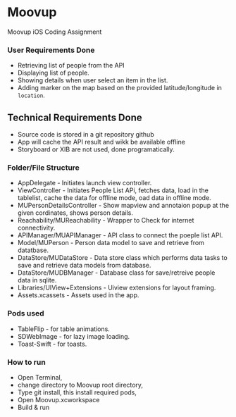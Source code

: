 # Moovup
Moovup iOS Coding Assignment

### User Requirements Done
- Retrieving list of people from the API
- Displaying list of people.
- Showing details when user select an item in the list.
- Adding marker on the map based on the provided latitude/longitude in `location`. 

## Technical Requirements Done
- Source code is stored in a git repository github
- App will cache the API result and wikk be available offline
- Storyboard or XIB are not used, done programatically.

### Folder/File Structure
- AppDelegate - Initiates launch view controller.
- ViewController - Initiates People List APi, fetches data, load in the tablelist, cache the data for offline mode, oad data in offline mode.
- MUPersonDetailsController - Show mapview and annotaion popup at the given cordinates, shows person details.
- Reachability/MUReachability - Wrapper to Check for internet connectivity.
- APIManager/MUAPIManager - API class to connect the poeple list API.
- Model/MUPerson - Person data model to save and retrieve from datatbase.
- DataStore/MUDataStore - Data store class which performs data tasks to save and retrieve data models from database.
- DataStore/MUDBManager - Database class for save/retreive people data in sqlite.
- Libraries/UIView+Extensions - Uiview extensions for layout framing.
- Assets.xcassets - Assets used in the app.


### Pods used
  - TableFlip - for table animations.
  - SDWebImage - for lazy image loading.
  - Toast-Swift - for toasts.

### How to run 
- Open Terminal, 
- change directory to Moovup root directory,
- Type git install, this install required pods,
- Open Moovup.xcworkspace
- Build & run






